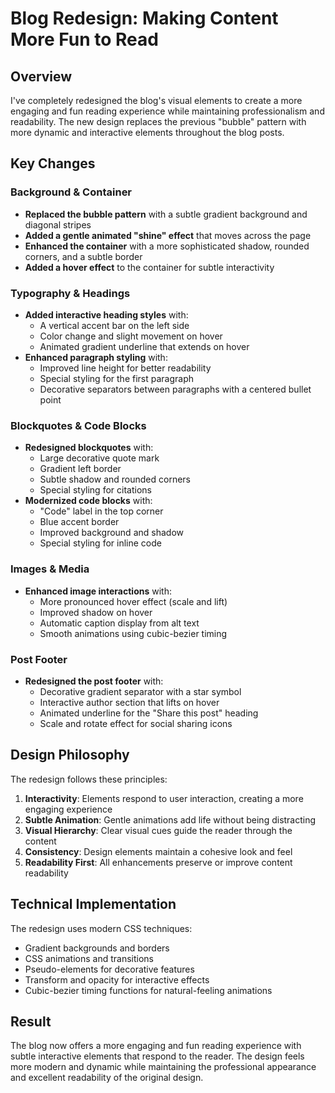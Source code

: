 # Blog Redesign: Making Content More Fun to Read

## Overview
I've completely redesigned the blog's visual elements to create a more engaging and fun reading experience while maintaining professionalism and readability. The new design replaces the previous "bubble" pattern with more dynamic and interactive elements throughout the blog posts.

## Key Changes

### Background & Container
- **Replaced the bubble pattern** with a subtle gradient background and diagonal stripes
- **Added a gentle animated "shine" effect** that moves across the page
- **Enhanced the container** with a more sophisticated shadow, rounded corners, and a subtle border
- **Added a hover effect** to the container for subtle interactivity

### Typography & Headings
- **Added interactive heading styles** with:
  - A vertical accent bar on the left side
  - Color change and slight movement on hover
  - Animated gradient underline that extends on hover
- **Enhanced paragraph styling** with:
  - Improved line height for better readability
  - Special styling for the first paragraph
  - Decorative separators between paragraphs with a centered bullet point

### Blockquotes & Code Blocks
- **Redesigned blockquotes** with:
  - Large decorative quote mark
  - Gradient left border
  - Subtle shadow and rounded corners
  - Special styling for citations
- **Modernized code blocks** with:
  - "Code" label in the top corner
  - Blue accent border
  - Improved background and shadow
  - Special styling for inline code

### Images & Media
- **Enhanced image interactions** with:
  - More pronounced hover effect (scale and lift)
  - Improved shadow on hover
  - Automatic caption display from alt text
  - Smooth animations using cubic-bezier timing

### Post Footer
- **Redesigned the post footer** with:
  - Decorative gradient separator with a star symbol
  - Interactive author section that lifts on hover
  - Animated underline for the "Share this post" heading
  - Scale and rotate effect for social sharing icons

## Design Philosophy
The redesign follows these principles:
1. **Interactivity**: Elements respond to user interaction, creating a more engaging experience
2. **Subtle Animation**: Gentle animations add life without being distracting
3. **Visual Hierarchy**: Clear visual cues guide the reader through the content
4. **Consistency**: Design elements maintain a cohesive look and feel
5. **Readability First**: All enhancements preserve or improve content readability

## Technical Implementation
The redesign uses modern CSS techniques:
- Gradient backgrounds and borders
- CSS animations and transitions
- Pseudo-elements for decorative features
- Transform and opacity for interactive effects
- Cubic-bezier timing functions for natural-feeling animations

## Result
The blog now offers a more engaging and fun reading experience with subtle interactive elements that respond to the reader. The design feels more modern and dynamic while maintaining the professional appearance and excellent readability of the original design.